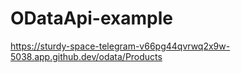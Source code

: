 # ODataApi-example

https://sturdy-space-telegram-v66pg44qvrwq2x9w-5038.app.github.dev/odata/Products
